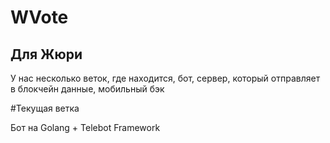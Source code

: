 # WVote

## Для Жюри
У нас несколько веток, где находится, бот, сервер, который отправляет в блокчейн данные, мобильный бэк

#Текущая ветка

Бот на Golang + Telebot Framework

